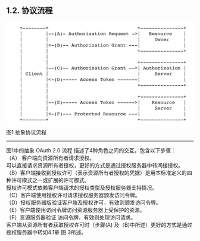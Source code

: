 ## 1.2. 协议流程  

![图1](images/figure-1.png)
图1 抽象协议流程  

---

图1中的抽象 OAuth 2.0 流程 描述了4种角色之间的交互，包含以下步骤：  
（A） 客户端向资源所有者请求授权。    
  可以直接请求资源所有者授权，更好的方式是通过授权服务器中转间接授权。  
（B）客户端接收到授权许可（表示资源所有者授权的凭据）是用本标准定义的四种许可模式之一或扩展的许可模式。  
授权许可模式依赖客户端请求的授权类型及授权服务器支持情况。  
（C）客户端使用授权许可请求授权服务器颁发访问令牌。  
（D）授权服务器版验证客户端及授权许可，有效则颁发访问令牌。  
（E）客户端使用访问令牌访问资源服务器上受保护的资源。  
（F）资源服务器验证 访问令牌，有效则处理访问请求。  
客户端从资源所有者获取授权许可时（步骤(A) 及（B)中所述）更好的方式是通过授权服务器中转如4.1章 图 3所述。
